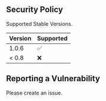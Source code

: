 ## Security Policy

Supported Stable Versions.

| Version | Supported          |
| ------- | ------------------ |
|  1.0.6  | :white_check_mark: |
| < 0.8   | :x:                |

## Reporting a Vulnerability

Please create an issue.

